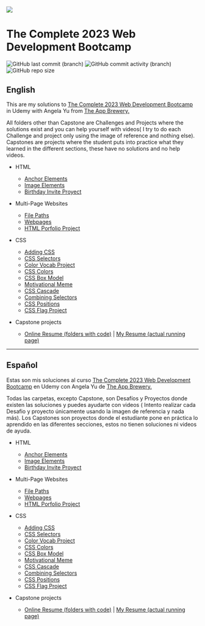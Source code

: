 <h1 aling="center"><a href="https://github.com/ValenProfitos/bootCamp-Udemy"><img src="https://logos-world.net/wp-content/uploads/2021/11/Udemy-Logo-2021-present.png"></a></h1>

# The Complete 2023 Web Development Bootcamp

![GitHub last commit (branch)](https://img.shields.io/github/last-commit/ValenProfitos/bootCamp-Udemy/main)
![GitHub commit activity (branch)](https://img.shields.io/github/commit-activity/y/ValenProfitos/bootCamp-Udemy/main)
![GitHub repo size](https://img.shields.io/github/repo-size/ValenProfitos/bootCamp-Udemy)

<h2>English</h2>
This are my solutions to <a href="https://www.udemy.com/course/the-complete-web-development-bootcamp/">The Complete 2023 Web Development Bootcamp</a> in Udemy with Angela Yu from <a href="https://appbrewery.com/">The App Brewery.</a>

<br/>

All folders other than Capstone are Challenges and Projects where the solutions exist and you can help yourself with videos(
I try to do each Challenge and project only using the image of reference and nothing else).
Capstones are projects where the student puts into practice what they learned in the different sections, these have no solutions and no help videos.

- HTML
  - [Anchor Elements](https://github.com/ValenProfitos/bootCamp-Udemy/tree/main/3.2%2BAnchor%2BElements/3.2%20Anchor%20Elements)
  - [Image Elements](https://github.com/ValenProfitos/bootCamp-Udemy/tree/main/3.3%2BImage%2BElements/3.3%20Image%20Elements)
  - [Birthday Invite Proyect](https://github.com/ValenProfitos/bootCamp-Udemy/tree/main/3.4%2BBirthday%2BInvite%2BProject/3.4%20Birthday%20Invite%20Project)
  
- Multi-Page Websites
  - [File Paths](https://github.com/ValenProfitos/bootCamp-Udemy/tree/main/4.0%2BFile%2BPaths/4.0%20File%20Paths)
  - [Webpages](https://github.com/ValenProfitos/bootCamp-Udemy/tree/main/4.1%2BWebpages/4.1%20Webpages)
  - [HTML Porfolio Project](https://github.com/ValenProfitos/bootCamp-Udemy/tree/main/4.3%20HTML%20Porfolio%20Project)

- CSS
  - [Adding CSS](https://github.com/ValenProfitos/bootCamp-Udemy/tree/main/5.1%2BAdding%2BCSS/5.1.%20Adding%20CSS)
  - [CSS Selectors](https://github.com/ValenProfitos/bootCamp-Udemy/tree/main/5.3%2BCSS%2BSelectors/5.3%20CSS%20Selectors)
  - [Color Vocab Project](https://github.com/ValenProfitos/bootCamp-Udemy/tree/main/5.4%2BColor%2BVocab%2BProject/5.4%20Color%20Vocab%20Project)
  - [CSS Colors](https://github.com/ValenProfitos/bootCamp-Udemy/tree/main/CSS%20Colors)
  - [CSS Box Model](https://github.com/ValenProfitos/bootCamp-Udemy/tree/main/CSS%20Box%20Model)
  - [Motivational Meme](https://github.com/ValenProfitos/bootCamp-Udemy/tree/main/Motivation%20Meme%20Project)
  - [CSS Cascade](https://github.com/ValenProfitos/bootCamp-Udemy/tree/main/CSS%20Cascade)
  - [Combining Selectors](https://github.com/ValenProfitos/bootCamp-Udemy/tree/main/Combining%20Selectors)
  - [CSS Positions](https://github.com/ValenProfitos/bootCamp-Udemy/tree/main/CSS%20Positioning)
  - [CSS Flag Project](https://github.com/ValenProfitos/bootCamp-Udemy/tree/main/CSS%20Flag%20Project)

- Capstone projects
  - [Online Resume (folders with code)](https://github.com/ValenProfitos/bootCamp-Udemy/tree/main/capstone%20projects/online-resume) | [My Resume (actual running page)](https://valenprofitos.github.io/my-resume/)

<hr/>

<h2>Español</h2>
Estas son mis soluciones al curso <a href="https://www.udemy.com/course/the-complete-web-development-bootcamp/">The Complete 2023 Web Development Bootcamp</a> en Udemy con Angela Yu de <a href="https://appbrewery.com/">The App Brewery.</a>

<br/>

Todas las carpetas, excepto Capstone, son Desafíos y Proyectos donde existen las soluciones y puedes ayudarte con videos (
Intento realizar cada Desafio y proyecto únicamente usando la imagen de referencia y nada más).
Los Capstones son proyectos donde el estudiante pone en práctica lo aprendido en las diferentes secciones, estos no tienen soluciones ni videos de ayuda.

- HTML
  - [Anchor Elements](https://github.com/ValenProfitos/bootCamp-Udemy/tree/main/3.2%2BAnchor%2BElements/3.2%20Anchor%20Elements)
  - [Image Elements](https://github.com/ValenProfitos/bootCamp-Udemy/tree/main/3.3%2BImage%2BElements/3.3%20Image%20Elements)
  - [Birthday Invite Proyect](https://github.com/ValenProfitos/bootCamp-Udemy/tree/main/3.4%2BBirthday%2BInvite%2BProject/3.4%20Birthday%20Invite%20Project)
  
- Multi-Page Websites
  - [File Paths](https://github.com/ValenProfitos/bootCamp-Udemy/tree/main/4.0%2BFile%2BPaths/4.0%20File%20Paths)
  - [Webpages](https://github.com/ValenProfitos/bootCamp-Udemy/tree/main/4.1%2BWebpages/4.1%20Webpages)
  - [HTML Porfolio Project](https://github.com/ValenProfitos/bootCamp-Udemy/tree/main/4.3%20HTML%20Porfolio%20Project)

- CSS
  - [Adding CSS](https://github.com/ValenProfitos/bootCamp-Udemy/tree/main/5.1%2BAdding%2BCSS/5.1.%20Adding%20CSS)
  - [CSS Selectors](https://github.com/ValenProfitos/bootCamp-Udemy/tree/main/5.3%2BCSS%2BSelectors/5.3%20CSS%20Selectors)
  - [Color Vocab Project](https://github.com/ValenProfitos/bootCamp-Udemy/tree/main/5.4%2BColor%2BVocab%2BProject/5.4%20Color%20Vocab%20Project)
  - [CSS Colors](https://github.com/ValenProfitos/bootCamp-Udemy/tree/main/CSS%20Colors)
  - [CSS Box Model](https://github.com/ValenProfitos/bootCamp-Udemy/tree/main/CSS%20Box%20Model)
  - [Motivational Meme](https://github.com/ValenProfitos/bootCamp-Udemy/tree/main/Motivation%20Meme%20Project)
  - [CSS Cascade](https://github.com/ValenProfitos/bootCamp-Udemy/tree/main/CSS%20Cascade)
  - [Combining Selectors](https://github.com/ValenProfitos/bootCamp-Udemy/tree/main/Combining%20Selectors)
  - [CSS Positions](https://github.com/ValenProfitos/bootCamp-Udemy/tree/main/CSS%20Positioning)
  - [CSS Flag Project](https://github.com/ValenProfitos/bootCamp-Udemy/tree/main/CSS%20Flag%20Project)

- Capstone projects
  - [Online Resume (folders with code)](https://github.com/ValenProfitos/bootCamp-Udemy/tree/main/capstone%20projects/online-resume) | [My Resume (actual running page)](https://valenprofitos.github.io/my-resume/)
